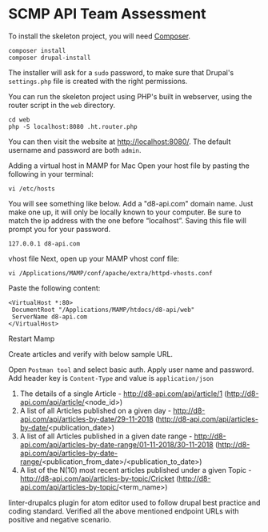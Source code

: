 # SCMP API Team Assessment

To install the skeleton project, you will need [Composer].

   [Composer]: <https://getcomposer.org/>

```
composer install
composer drupal-install
```

The installer will ask for a `sudo` password, to make sure that Drupal's `settings.php` file is created with the right permissions.

You can run the skeleton project using PHP's built in webserver, using the router script in the `web` directory.

```
cd web
php -S localhost:8080 .ht.router.php
```

You can then visit the website at [http://localhost:8080/](http://localhost:8080/).  The default username and password are both `admin`.  

Adding a virtual host in MAMP for Mac
Open your host file by pasting the following in your terminal:

```
vi /etc/hosts
```
You will see something like below. Add a "d8-api.com" domain name. Just make one up, it will only be locally known to your computer. Be sure to match the ip address with the one before “localhost”. Saving this file will prompt you for your password.

```
127.0.0.1 d8-api.com
```
vhost file
Next, open up your MAMP vhost conf file:

```
vi /Applications/MAMP/conf/apache/extra/httpd-vhosts.conf
```

Paste the following content:

```
<VirtualHost *:80>
 DocumentRoot "/Applications/MAMP/htdocs/d8-api/web"
 ServerName d8-api.com
</VirtualHost>
```

Restart Mamp

Create articles and verify with below sample URL.

Open ```Postman tool``` and select basic auth. Apply user name and password. Add header key is ```Content-Type``` and value is ```application/json```
1) The details of a single Article - http://d8-api.com/api/article/1 (http://d8-api.com/api/article/<node_id>)
2) A list of all Articles published on a given day - http://d8-api.com/api/articles-by-date/29-11-2018 (http://d8-api.com/api/articles-by-date/<publication_date>)
3) A list of all Articles published in a given date range - http://d8-api.com/api/articles-by-date-range/01-11-2018/30-11-2018 (http://d8-api.com/api/articles-by-date-range/<publication_from_date>/<publication_to_date>)
4) A list of the N(10) most recent articles published under a given Topic - http://d8-api.com/api/articles-by-topic/Cricket (http://d8-api.com/api/articles-by-topic/<term_name>)

linter-drupalcs plugin for atom editor used to follow drupal best practice and coding standard.
Verified all the above mentioned endpoint URLs with positive and negative scenario.
